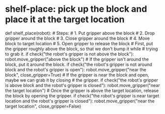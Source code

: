 # shelf-place: pick up the block and place it at the target location
def shelf_place(robot):
    # Steps:
    #  1. Put gripper above the block
    #  2. Drop gripper around the block
    #  3. Close gripper around the block
    #  4. Move block to target location
    #  5. Open gripper to release the block
    # First, put the gripper roughly above the block, so that we don't bump it while
    # trying to grab it.
    if check("the robot's gripper is not above the block"):
        robot.move_gripper("above the block")
    # If the gripper isn't around the block, put it around the block.
    if check("the robot's gripper is not around block and the robot's gripper is open"):
        robot.move_gripper("near the block", close_gripper=True)
    # If the gripper is near the block and open, maybe we can grab it by closing
    # the gripper.
    if check("the robot's gripper is above block and the robot's gripper is closed"):
        robot.move_gripper("near the target location")
    # Once the gripper is above the target location, release the block by opening the gripper.
    if check("the robot's gripper is near target location and the robot's gripper is closed"):
        robot.move_gripper("near the target location", close_gripper=False)